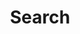 ---
title: "Search" # in any language you want
layout: "search" # is necessary
summary: "search"
placeholder: "Type for search"
---